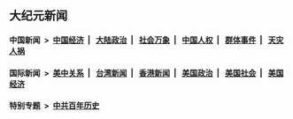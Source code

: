 ## 大纪元新闻

#### 中国新闻 &nbsp;>&nbsp; [中国经济](indexes/ncid283/README.md?02222045) &nbsp;| &nbsp; [大陆政治](indexes/ncid277/README.md?02222045) &nbsp;| &nbsp; [社会万象](indexes/ncid282/README.md?02222045) &nbsp;| &nbsp; [中国人权](indexes/ncid278/README.md?02222045) &nbsp;| &nbsp; [群体事件](indexes/ncid279/README.md?02222045) &nbsp;| &nbsp; [天灾人祸](indexes/ncid280/README.md?02222045)

#### 国际新闻 &nbsp;>&nbsp; [美中关系](indexes/nf1412576/README.md?02222045) &nbsp;| &nbsp; [台湾新闻](indexes/ncid1349361/README.md?02222045) &nbsp;| &nbsp; [香港新闻](indexes/ncid1349362/README.md?02222045) &nbsp;| &nbsp; [美国政治](indexes/ncid1078159/README.md?02222045) &nbsp;| &nbsp; [美国社会](indexes/ncid1078160/README.md?02222045) &nbsp;| &nbsp; [美国经济](indexes/ncid1078158/README.md?02222045)

#### 特别专题 &nbsp;>&nbsp; [中共百年历史](https://github.com/epoch-news/epoch-special/blob/master/README.md?02222045)  
